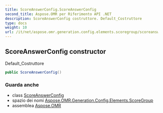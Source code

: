 ```yaml
---
title: ScoreAnswerConfig.ScoreAnswerConfig
second_title: Aspose.OMR per Riferimento API .NET
description: ScoreAnswerConfig costruttore. Default_Costruttore
type: docs
weight: 10
url: /it/net/aspose.omr.generation.config.elements.scoregroup/scoreanswerconfig/scoreanswerconfig/
---
```

## ScoreAnswerConfig constructor

Default_Costruttore

```csharp
public ScoreAnswerConfig()
```

### Guarda anche

* class [ScoreAnswerConfig](../)
* spazio dei nomi [Aspose.OMR.Generation.Config.Elements.ScoreGroup](../../scoreanswerconfig/)
* assemblea [Aspose.OMR](../../../)


